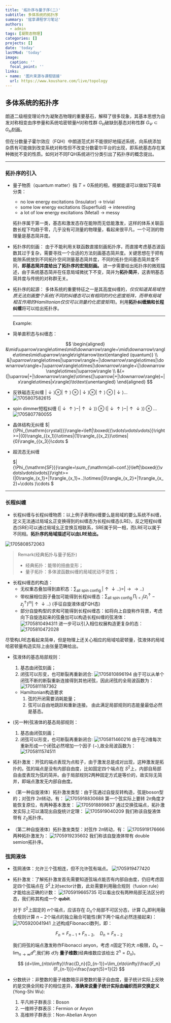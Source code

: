 ```yaml
---
title: '拓扑序与量子序(二)'
subtitle: 多体系统的拓扑序
summary: '寇享课程学习笔记'
authors:
  - admin
tags: [凝聚态物理]
categories: []
projects: []
date: 'today'
lastMod: 'today'
image:
  caption: ''
  focal_point: ''
links: 
- name: '图片来源与课程链接'
  url: https://www.koushare.com/live/topology
---
```


## 多体系统的拓扑序

朗道二级相变理论作为凝聚态物理的重要基石，解释了很多现象，其基本思想为自发对称相变由序参量和系统哈密顿量$H$对称性群 $G_H$破缺到基态对称性群 $G_{\Psi}\subset G_{H}$刻画。

但在分数量子霍尔效应（FQH）中朗道范式并不能很好地描述系统，向系统添加杂质有可能做到改变系统对称性但不改变分数霍尔平台的出现，即系统基态存在某种微扰不变的性质。如何对不同FQH系统进行分类引出了拓扑序的概念提出。

---

### 拓扑序的引入

- 量子物质（quantum matter）指  $T=0$系统的相，根据能谱可以做如下简单分类：

  - no low energy excitations (Insulator) $\rightarrow$ trivial
  - some low energy excitations (Superfluid) $\rightarrow$ interesting
  - a lot of low energy excitations (Metal) $\rightarrow$ messy

  拓扑序属于第一类，基态和激发态存在能隙而无低能激发，这样的体系关联函数长程下均趋于零，几乎没有可测量的物理量，看起来很平凡，一个可测的物理量是基态简并度。
- 拓扑序的刻画：
  由于不能利用关联函数直接刻画拓扑序，而直接考虑基态波函数其过于复杂，需要寻找一个合适的方法刻画基态简并度。关键思想在于把有能隙系统放到不同拓扑空间测量基态简并度，不同的拓扑空间基态简并度不同，**即基态简并度给出了拓扑序的宏观刻画。**
  进一步需要给出拓扑序的微观描述，由于系统基态简并在任意局域微扰下不变，简并为**拓扑简并**，这表明基态简并度与传统的对称群无关。
- 拓扑序的起源：
  多体系统的重要特征之一是其高度纠缠的，*仅仅知道其局域性质无法刻画整个系统(不同的纠缠态可以有相同的约化密度矩阵，而带有局域相互作用的Hamiltonian仅仅可以测量约化密度矩阵)*。利用**拓扑纠缠熵和长程纠缠**将可以给出拓扑序。

  ---

  Example:
- 简单直积态与纠缠态：

$$
\begin{aligned}
&\mid\uparrow\rangle\otimes\mid\downarrow\rangle+\mid\downarrow\rangle\otimes\mid\uparrow\rangle\rightarrow\text{entangled (quantum)} \\
&|\uparrow\rangle\otimes|\uparrow\rangle+|\downarrow\rangle\otimes|\downarrow\rangle+|\uparrow\rangle\otimes|\downarrow\rangle+\|\downarrow\rangle\otimes|\uparrow\rangle  \\
&{=(|\uparrow|+|\downarrow\rangle)\otimes(|\uparrow|+|\downarrow\rangle)=|x\rangle\otimes|x\rangle}\to\text{unentangled}
\end{aligned}
$$

- 反铁磁态无纠缠 $|\downarrow\rangle\otimes|\uparrow\rangle\otimes|\downarrow\rangle\otimes|\uparrow\rangle\otimes|\downarrow\rangle...$
  ![1705807582615](/post/image/topo2/1705807582615.png)
- spin dimmer短程纠缠 ${(|\downarrow\uparrow\rangle-|\uparrow\downarrow\rangle)\otimes(|\downarrow\uparrow\rangle-|\uparrow\downarrow\rangle)\otimes...}$
![1705807780055](/post/image/topo2/1705807780055.png)
- 晶体结构无纠缠
  $|{\Phi_{\mathrm{crystal}}}\rangle=\left|\boxed{{\vdots\vdots\vdots}}\right>=|{0}\rangle_{{x_1}}\otimes|{1}\rangle_{{x_2}}\otimes|{0}\rangle_{{x_3}}\cdots $
- 超流态无纠缠

  $|{\Phi_{\mathrm{SF}}}\rangle=\sum_{\mathrm{all~conf.}}\left|\boxed{{\vdots\vdots\vdots}}\right>=(|0\rangle_{x_1}+|1\rangle_{x_1}+..)\otimes(|0\rangle_{x_2}+|1\rangle_{x_2}+\cdots )\cdots $

---

### 长程纠缠

- 长程纠缠与长程纠缠物质：以上例子表明纠缠要么是局域的要么系统不纠缠，定义无法通过局域幺正变换得到的纠缠态为长程纠缠态(LRE)，反之短程纠缠态(SRE)可以通过局域幺正变换互相联系，SRE属于同一相，而LRE可以属于不同相。**拓扑序的局域描述可以由LRE给出。**

![1705808572063](/post/image/topo2/1705808572063.png)

> Remark(经典拓扑与量子拓扑)
>
> - 经典拓扑：能带的扭曲变形；
> - 量子拓扑：多体波函数纠缠的局域扰动不变性；

- 长程纠缠态的构造：
  - 无权重态叠加得到直积态：${\sum_{\text{all spin config.}}|\uparrow\downarrow..\rangle=|\to\to..\rangle}$
  - 带权展相位因子叠加可能得到长程纠缠态：${\sum_{\text{all spin config.}}\prod_{i<j}(z_i^\uparrow-z_j^\uparrow)^m|\uparrow\downarrow..\rangle}$
    (手征自旋液体或FQH态)
  - 部分自旋构型的求和可能得到长程纠缠态：如将向上自旋称作背景，考虑向下自旋连起来的弦叠加可以构造长程纠缠的弦液体：
    ![1705810494311](/post/image/topo2/1705810494311.png)
    进一步可以引入相位权展构造更复杂的态：
    ![1705810472028](/post/image/topo2/1705810472028.png)

尽管构LRE态看起来简单，但是物理上还关心相应的局域哈密顿量，弦液体的局域哈密顿量构造实际上由张量范畴给出。

- 弦液体的基态局部规则：

  1. 基态由闭弦刻画；
  2. 闭弦可以形变，也可断裂再重新闭合:
     ![1705810896194](/post/image/topo2/1705810896194.png)
     由于可以从单个闭弦不断的断裂重新连接得到其他闭弦，因此闭弦的全局波函数为：
     ![1705811187362](/post/image/topo2/1705811187362.png)

  - Hamiltonian构造要求
    1. 弦的开闭需要消耗能量；
    2. 弦可以自由地跳跃和重新连接。
       由此满足局部规则的态能量最低必然是基态。
- (另一种)弦液体的基态局部规则：

  1. 基态由闭弦刻画；
  2. 闭弦可以形变，也可断裂再重新闭合:
     ![1705811460216](/topo2/1705811460216.png)
     由于在2维每次重新形成一个闭弦必然增加一个因子 $(-)$,故全局波函数为：
     ![1705811574511](/topo2/1705811574511.png)
- 拓扑激发：开弦的端点表现为点粒子，由于激发总是成对出现，这种激发是拓扑的。弦的端点是没有内部自由度，比如固定四个端点在  $S^2$上，内部自局部自由度表现为弦的简并。由于局部规则2两种固定方式是等价的，故实际无简并，即端点激发无内部自由度。
- （第一种自旋液体）拓扑激发类型：由于弦通过自旋反转构造，弦是boson型的；对弦作 $2\pi$转动，有：
  ![1705918830688](/topo2/1705918830688.png)
  第一个弦实际上要转 $2\pi$角度才能恢复原位，有两种基本激发：
  ![1705918899837](/topo2/1705918899837.png)
  通过交换弦端点，拓扑激发实际上可以涌现出自旋统计定理：
  ![1705919040209](/topo2/1705919040209.png)
  我们称该自旋液体带有 $\mathbb{Z}_2$拓扑序。
- （第二种自旋液体）拓扑激发类型：对弦作 $2\pi$转动，有：
  ![1705919176666](/topo2/1705919176666.png)
  两种拓扑激发为：
  ![1705919235602](/topo2/1705919235602.png)
  我们称该自旋液体带有 double semion拓扑序。

### 弦网液体

- 弦网液体：允许三个弦相连，但不允许弦有端点。
![1705919477420](/topo2/1705919477420.png)
- 拓扑激发：了解拓扑激发首先需要知道弦端点能否有内部自由度，仍旧考虑固定四个弦端点在 $S^2$上对sector计数，此处需要利用融合规则（fusion rule）才能给出正确的计数：
  ![1705919665735](/topo2/1705919665735.png)
  可以看出仅有两种局部无法区分的态，我们称其构成一个 **qubit**.

  对于 $S^2$上固定的 $n$个端点，应该存在 $D_n$个局部不可区分态，计算 $D_n$即利用融合规则计算 $n-2$个端点的独立融合可能性(剩下两个端点必然连接起来)：
  ![1705920041941](/image/topo2/1705920041941.png)
  上述构成Fibonacci数列，即：

  $$
  F_n=F_{n-1}+F_{n-2},\quad D_n=F_{n-2}
  $$

  我们将弦的端点激发称作Fibonacci anyon，考虑 $n$固定下的大 $n$极限，$D_n\sim \mathrm{lim}_{n\to \infty}d^n$,我们称 $d$为 **量子维数**(经典维数应该给出 $2^n=D_n$)。

  $$
  {d=\lim_{n\to\infty}\frac{D_n}{D_{n-1}}=\lim_{n\to\infty}\frac{F_n}{F_{n-1}}}=\frac{\sqrt{5}+1}{2}
  $$
- 分数统计：非整数的量子维数暗示非整数的量子自由度，量子统计实际上反映的是交换全同粒子的相位差异，**准确来说量子统计实际由编织而非交换定义**(Yong-Shi Wu):

  1. 平凡辫子群表示：Boson
  2. 一维辫子群表示：Fermion or Anyon
  3. 高维辫子群表示：Non-Abelian Anyon
